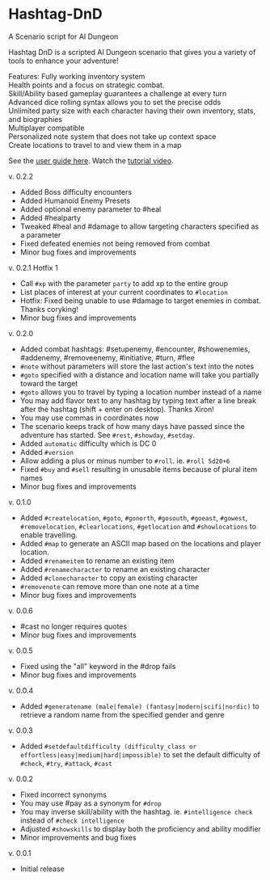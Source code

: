 # Hashtag-DnD
A Scenario script for AI Dungeon

Hashtag DnD is a scripted AI Dungeon scenario that gives you a variety of tools to enhance your adventure!

Features:
Fully working inventory system<br>
Health points and a focus on strategic combat.<br>
Skill/Ability based gameplay guarantees a challenge at every turn<br>
Advanced dice rolling syntax allows you to set the precise odds<br>
Unlimited party size with each character having their own inventory, stats, and biographies<br>
Multiplayer compatible<br>
Personalized note system that does not take up context space<br>
Create locations to travel to and view them in a map

See the [user guide here](https://github.com/raeleus/Hashtag-DnD/wiki).
Watch the [tutorial video](https://youtu.be/E5TYU7rDaBQ).

v. 0.2.2
* Added Boss difficulty encounters
* Added Humanoid Enemy Presets
* Added optional enemy parameter to #heal
* Added #healparty
* Tweaked #heal and #damage to allow targeting characters specified as a parameter
* Fixed defeated enemies not being removed from combat
* Minor bug fixes and improvements

v. 0.2.1 Hotfix 1
* Call `#xp` with the parameter `party` to add xp to the entire group
* List places of interest at your current coordinates to `#location`
* Hotfix: Fixed being unable to use #damage to target enemies in combat. Thanks coryking!
* Minor bug fixes and improvements

v. 0.2.0
* Added combat hashtags: #setupenemy, #encounter, #showenemies, #addenemy, #removeenemy, #initiative, #turn, #flee
* `#note` without parameters will store the last action's text into the notes
* `#goto` specified with a distance and location name will take you partially toward the target
* `#goto` allows you to travel by typing a location number instead of a name
* You may add flavor text to any hashtag by typing text after a line break after the hashtag (shift + enter on desktop). Thanks Xiron!
* You may use commas in coordinates now
* The scenario keeps track of how many days have passed since the adventure has started. See `#rest`, `#showday`, `#setday`.
* Added `automatic` difficulty which is DC 0
* Added `#version`
* Allow adding a plus or minus number to `#roll`. ie. `#roll 5d20+6`
* Fixed `#buy` and `#sell` resulting in unusable items because of plural item names
* Minor bug fixes and improvements

v. 0.1.0
* Added `#createlocation`, `#goto`, `#gonorth`, `#gosouth`, `#goeast`, `#gowest`, `#removelocation`, `#clearlocations`, `#getlocation` and `#showlocations` to enable travelling.
* Added `#map` to generate an ASCII map based on the locations and player location.
* Added `#renameitem` to rename an existing item
* Added `#renamecharacter` to rename an existing character
* Added `#clonecharacter` to copy an existing character
* `#removenote` can remove more than one note at a time
* Minor bug fixes and improvements

v. 0.0.6
* #cast no longer requires quotes
* Minor bug fixes and improvements

v. 0.0.5
* Fixed using the "all" keyword in the #drop fails
* Minor bug fixes and improvements

v. 0.0.4
* Added `#generatename (male|female) (fantasy|modern|scifi|nordic)` to retrieve a random name from the specified gender and genre

v. 0.0.3
* Added `#setdefaultdifficulty (difficulty_class or effortless|easy|medium|hard|impossible)` to set the default difficulty of `#check`, `#try`, `#attack`, `#cast`

v. 0.0.2
* Fixed incorrect synonyms
* You may use #pay as a synonym for `#drop`
* You may inverse skill/ability with the hashtag. ie. `#intelligence check` instead of `#check intelligence`
* Adjusted `#showskills` to display both the proficiency and ability modifier
* Minor improvements and bug fixes

v. 0.0.1
* Initial release
